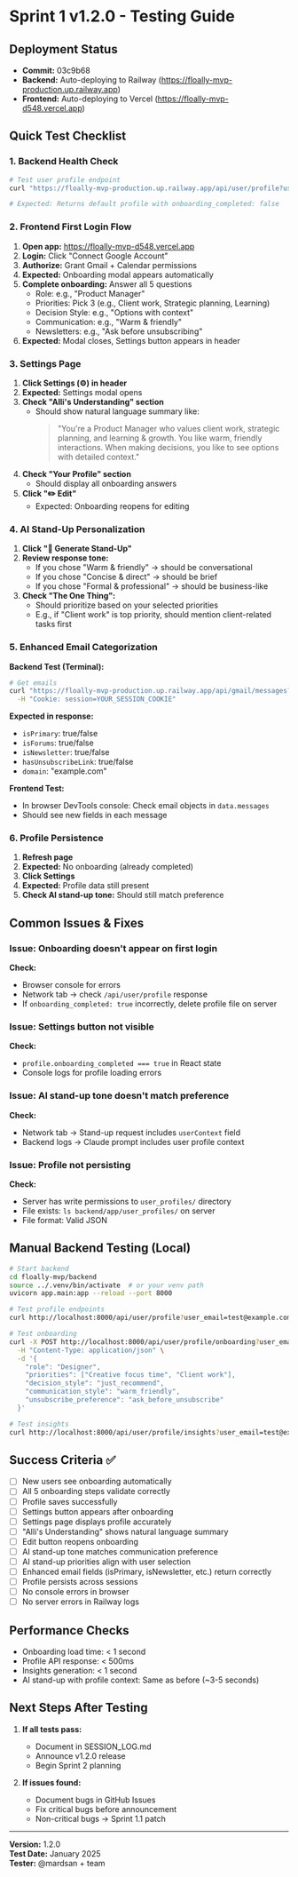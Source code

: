 # Sprint 1 v1.2.0 - Testing Guide

## Deployment Status
- **Commit:** 03c9b68
- **Backend:** Auto-deploying to Railway (https://floally-mvp-production.up.railway.app)
- **Frontend:** Auto-deploying to Vercel (https://floally-mvp-d548.vercel.app)

## Quick Test Checklist

### 1. Backend Health Check
```bash
# Test user profile endpoint
curl "https://floally-mvp-production.up.railway.app/api/user/profile?user_email=test@example.com"

# Expected: Returns default profile with onboarding_completed: false
```

### 2. Frontend First Login Flow

1. **Open app:** https://floally-mvp-d548.vercel.app
2. **Login:** Click "Connect Google Account"
3. **Authorize:** Grant Gmail + Calendar permissions
4. **Expected:** Onboarding modal appears automatically
5. **Complete onboarding:** Answer all 5 questions
   - Role: e.g., "Product Manager"
   - Priorities: Pick 3 (e.g., Client work, Strategic planning, Learning)
   - Decision Style: e.g., "Options with context"
   - Communication: e.g., "Warm & friendly"
   - Newsletters: e.g., "Ask before unsubscribing"
6. **Expected:** Modal closes, Settings button appears in header

### 3. Settings Page

1. **Click Settings (⚙️) in header**
2. **Expected:** Settings modal opens
3. **Check "Alli's Understanding" section**
   - Should show natural language summary like:
     > "You're a Product Manager who values client work, strategic planning, and learning & growth. You like warm, friendly interactions. When making decisions, you like to see options with detailed context."
4. **Check "Your Profile" section**
   - Should display all onboarding answers
5. **Click "✏️ Edit"**
   - Expected: Onboarding reopens for editing

### 4. AI Stand-Up Personalization

1. **Click "🚀 Generate Stand-Up"**
2. **Review response tone:**
   - If you chose "Warm & friendly" → should be conversational
   - If you chose "Concise & direct" → should be brief
   - If you chose "Formal & professional" → should be business-like
3. **Check "The One Thing":**
   - Should prioritize based on your selected priorities
   - E.g., if "Client work" is top priority, should mention client-related tasks first

### 5. Enhanced Email Categorization

**Backend Test (Terminal):**
```bash
# Get emails
curl "https://floally-mvp-production.up.railway.app/api/gmail/messages?max_results=5" \
  -H "Cookie: session=YOUR_SESSION_COOKIE"
```

**Expected in response:**
- `isPrimary`: true/false
- `isForums`: true/false
- `isNewsletter`: true/false
- `hasUnsubscribeLink`: true/false
- `domain`: "example.com"

**Frontend Test:**
- In browser DevTools console: Check email objects in `data.messages`
- Should see new fields in each message

### 6. Profile Persistence

1. **Refresh page**
2. **Expected:** No onboarding (already completed)
3. **Click Settings**
4. **Expected:** Profile data still present
5. **Check AI stand-up tone:** Should still match preference

## Common Issues & Fixes

### Issue: Onboarding doesn't appear on first login
**Check:** 
- Browser console for errors
- Network tab → check `/api/user/profile` response
- If `onboarding_completed: true` incorrectly, delete profile file on server

### Issue: Settings button not visible
**Check:**
- `profile.onboarding_completed === true` in React state
- Console logs for profile loading errors

### Issue: AI stand-up tone doesn't match preference
**Check:**
- Network tab → Stand-up request includes `userContext` field
- Backend logs → Claude prompt includes user profile context

### Issue: Profile not persisting
**Check:**
- Server has write permissions to `user_profiles/` directory
- File exists: `ls backend/app/user_profiles/` on server
- File format: Valid JSON

## Manual Backend Testing (Local)

```bash
# Start backend
cd floally-mvp/backend
source ../.venv/bin/activate  # or your venv path
uvicorn app.main:app --reload --port 8000

# Test profile endpoints
curl http://localhost:8000/api/user/profile?user_email=test@example.com

# Test onboarding
curl -X POST http://localhost:8000/api/user/profile/onboarding?user_email=test@example.com \
  -H "Content-Type: application/json" \
  -d '{
    "role": "Designer",
    "priorities": ["Creative focus time", "Client work"],
    "decision_style": "just_recommend",
    "communication_style": "warm_friendly",
    "unsubscribe_preference": "ask_before_unsubscribe"
  }'

# Test insights
curl http://localhost:8000/api/user/profile/insights?user_email=test@example.com
```

## Success Criteria ✅

- [ ] New users see onboarding automatically
- [ ] All 5 onboarding steps validate correctly
- [ ] Profile saves successfully
- [ ] Settings button appears after onboarding
- [ ] Settings page displays profile accurately
- [ ] "Alli's Understanding" shows natural language summary
- [ ] Edit button reopens onboarding
- [ ] AI stand-up tone matches communication preference
- [ ] AI stand-up priorities align with user selection
- [ ] Enhanced email fields (isPrimary, isNewsletter, etc.) return correctly
- [ ] Profile persists across sessions
- [ ] No console errors in browser
- [ ] No server errors in Railway logs

## Performance Checks

- Onboarding load time: < 1 second
- Profile API response: < 500ms
- Insights generation: < 1 second
- AI stand-up with profile context: Same as before (~3-5 seconds)

## Next Steps After Testing

1. **If all tests pass:**
   - Document in SESSION_LOG.md
   - Announce v1.2.0 release
   - Begin Sprint 2 planning

2. **If issues found:**
   - Document bugs in GitHub Issues
   - Fix critical bugs before announcement
   - Non-critical bugs → Sprint 1.1 patch

---

**Version:** 1.2.0  
**Test Date:** January 2025  
**Tester:** @mardsan + team
